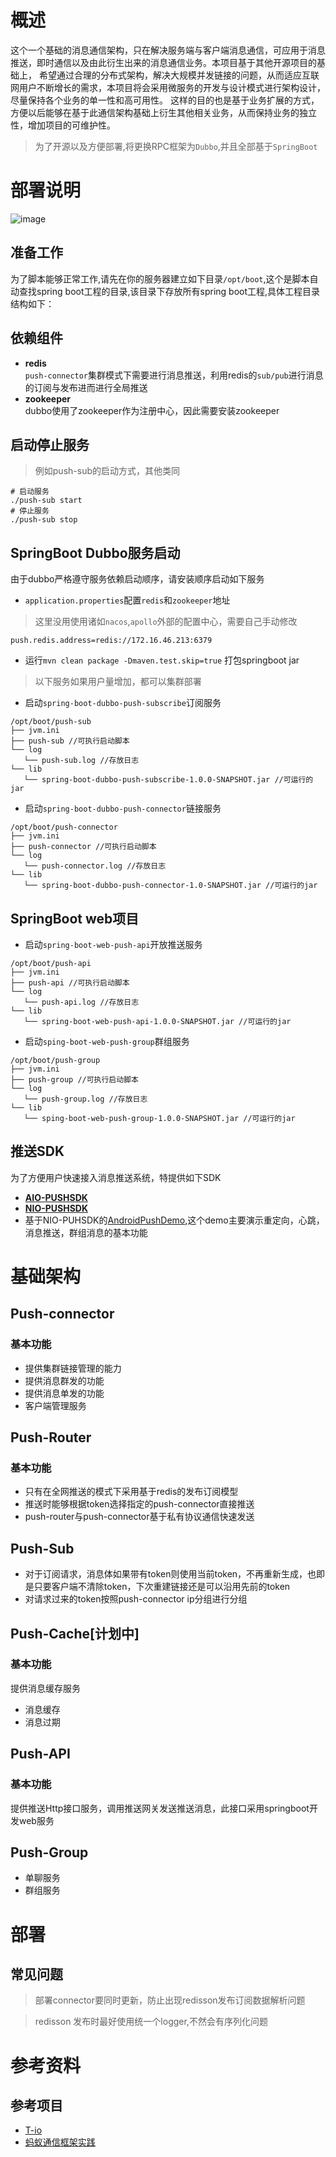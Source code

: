 # 概述
这个一个基础的消息通信架构，只在解决服务端与客户端消息通信，可应用于消息推送，即时通信以及由此衍生出来的消息通信业务。本项目基于其他开源项目的基础上，
希望通过合理的分布式架构，解决大规模并发链接的问题，从而适应互联网用户不断增长的需求，本项目将会采用微服务的开发与设计模式进行架构设计，尽量保持各个业务的单一性和高可用性。
这样的目的也是基于业务扩展的方式，方便以后能够在基于此通信架构基础上衍生其他相关业务，从而保持业务的独立性，增加项目的可维护性。

> 为了开源以及方便部署,将更换RPC框架为`Dubbo`,并且全部基于`SpringBoot`

# 部署说明

![image](attachment/push-universe.png)

## 准备工作
为了脚本能够正常工作,请先在你的服务器建立如下目录`/opt/boot`,这个是脚本自动查找spring boot工程的目录,该目录下存放所有spring boot工程,具体工程目录结构如下：

## 依赖组件
* __redis__  
  `push-connector`集群模式下需要进行消息推送，利用redis的`sub/pub`进行消息的订阅与发布进而进行全局推送
* __zookeeper__  
  dubbo使用了zookeeper作为注册中心，因此需要安装zookeeper
  
## 启动停止服务

> 例如push-sub的启动方式，其他类同

```shell
# 启动服务
./push-sub start
# 停止服务
./push-sub stop
```

## SpringBoot Dubbo服务启动
由于dubbo严格遵守服务依赖启动顺序，请安装顺序启动如下服务

* `application.properties`配置`redis`和`zookeeper`地址

> 这里没用使用诸如`nacos`,`apollo`外部的配置中心，需要自己手动修改

```properties
push.redis.address=redis://172.16.46.213:6379
```

* 运行`mvn clean package -Dmaven.test.skip=true` 打包springboot jar 

> 以下服务如果用户量增加，都可以集群部署

* 启动`spring-boot-dubbo-push-subscribe`订阅服务
```shell
/opt/boot/push-sub
├── jvm.ini
├── push-sub //可执行启动脚本
└── log
   └── push-sub.log //存放日志
└── lib
   └── spring-boot-dubbo-push-subscribe-1.0.0-SNAPSHOT.jar //可运行的jar
```

* 启动`spring-boot-dubbo-push-connector`链接服务

```shell
/opt/boot/push-connector
├── jvm.ini
├── push-connector //可执行启动脚本
└── log
   └── push-connector.log //存放日志
└── lib
   └── spring-boot-dubbo-push-connector-1.0-SNAPSHOT.jar //可运行的jar
```

## SpringBoot web项目

* 启动`spring-boot-web-push-api`开放推送服务
```shell
/opt/boot/push-api
├── jvm.ini
├── push-api //可执行启动脚本
└── log
   └── push-api.log //存放日志
└── lib
   └── spring-boot-web-push-api-1.0.0-SNAPSHOT.jar //可运行的jar
```


* 启动`sping-boot-web-push-group`群组服务
```shell
/opt/boot/push-group
├── jvm.ini
├── push-group //可执行启动脚本
└── log
   └── push-group.log //存放日志
└── lib
   └── sping-boot-web-push-group-1.0.0-SNAPSHOT.jar //可运行的jar
```

## 推送SDK
为了方便用户快速接入消息推送系统，特提供如下SDK

* __[AIO-PUSHSDK](push-sdk/push-aio-sdk)__
* __[NIO-PUSHSDK](push-sdk/push-nio-sdk)__
* 基于NIO-PUHSDK的[AndroidPushDemo](demo/AndroidPushDemo),这个demo主要演示重定向，心跳，消息推送，群组消息的基本功能

# 基础架构
## Push-connector
### 基本功能
* 提供集群链接管理的能力
* 提供消息群发的功能
* 提供消息单发的功能
* 客户端管理服务


## Push-Router
### 基本功能
* 只有在全网推送的模式下采用基于redis的发布订阅模型
* 推送时能够根据token选择指定的push-connector直接推送
* push-router与push-connector基于私有协议通信快速发送


## Push-Sub
* 对于订阅请求，消息体如果带有token则使用当前token，不再重新生成，也即是只要客户端不清除token，下次重建链接还是可以沿用先前的token
* 对请求过来的token按照push-connector ip分组进行分组

## Push-Cache[计划中]
### 基本功能
提供消息缓存服务
* 消息缓存
* 消息过期

## Push-API
### 基本功能
提供推送Http接口服务，调用推送网关发送推送消息，此接口采用springboot开发web服务


## Push-Group
* 单聊服务
* 群组服务

# 部署
## 常见问题

> 部署connector要同时更新，防止出现redisson发布订阅数据解析问题

> redisson 发布时最好使用统一个logger,不然会有序列化问题

# 参考资料
## 参考项目
* [T-io](https://github.com/tywo45/t-io)
* [蚂蚁通信框架实践](https://mp.weixin.qq.com/s/JRsbK1Un2av9GKmJ8DK7IQ)

